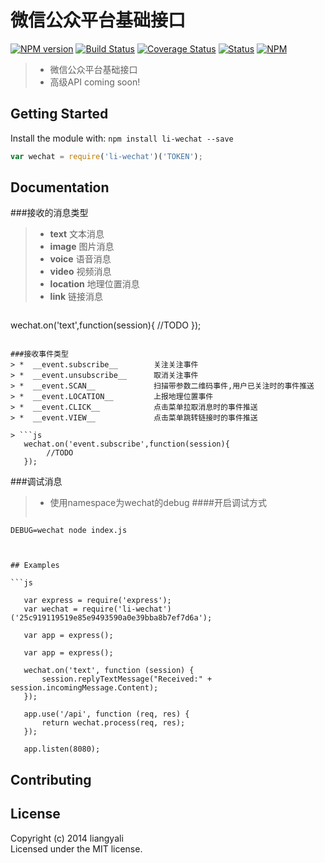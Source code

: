 # 微信公众平台基础接口
[![NPM version](https://badge.fury.io/js/li-wechat.svg)](http://badge.fury.io/js/li-wechat)
[![Build Status](https://travis-ci.org/liangyali/li-wechat.svg?branch=master)](https://travis-ci.org/liangyali/li-wechat)
[![Coverage Status](https://coveralls.io/repos/liangyali/li-wechat/badge.png?branch=master)](https://coveralls.io/r/liangyali/li-wechat?branch=master)
[![Status](https://david-dm.org/liangyali/li-wechat.png)](https://david-dm.org/liangyali/li-wechat)
[![NPM](https://nodei.co/npm/li-wechat.png?downloads=true&stars=true)](https://nodei.co/npm/li-wechat/)

> * 微信公众平台基础接口
> * 高级API coming soon!


## Getting Started

Install the module with: `npm install li-wechat --save`

```js
var wechat = require('li-wechat')('TOKEN');
```

## Documentation

###接收的消息类型
> *  __text__       文本消息
> *  __image__      图片消息
> *  __voice__      语音消息
> *  __video__      视频消息
> *  __location__   地理位置消息
> *  __link__       链接消息

> ```js
   wechat.on('text',function(session){
        //TODO
   });
```

###接收事件类型
> *  __event.subscribe__        关注关注事件
> *  __event.unsubscribe__      取消关注事件
> *  __event.SCAN__             扫描带参数二维码事件,用户已关注时的事件推送
> *  __event.LOCATION__         上报地理位置事件
> *  __event.CLICK__            点击菜单拉取消息时的事件推送
> *  __event.VIEW__             点击菜单跳转链接时的事件推送

> ```js
   wechat.on('event.subscribe',function(session){
        //TODO
   });
```

###调试消息
> * 使用namespace为wechat的debug
####开启调试方式
> ```shell
    DEBUG=wechat node index.js
```


## Examples

```js

   var express = require('express');
   var wechat = require('li-wechat')('25c919119519e85e9493590a0e39bba8b7ef7d6a');

   var app = express();

   var app = express();

   wechat.on('text', function (session) {
       session.replyTextMessage("Received:" + session.incomingMessage.Content);
   });

   app.use('/api', function (req, res) {
       return wechat.process(req, res);
   });

   app.listen(8080);
```


## Contributing



## License

Copyright (c) 2014 liangyali  
Licensed under the MIT license.
